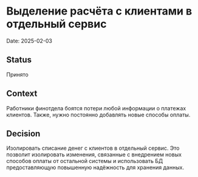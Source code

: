 Выделение расчёта с клиентами в отдельный сервис
================================================
Date: 2025-02-03

Status
------
Принято

Context
--------
Работники финотдела боятся потери любой информации о платежах клиентов.
Также, нужно постоянно добавлять новые способы оплаты.

Decision
-------
Изолировать списание денег с клиентов в отдельный сервис. Это позволит изолировать изменения, связанные с внедрением
новых способов оплаты от остальной системы и использовать БД предоставляющую повышенную надёжность для хранения данных.
